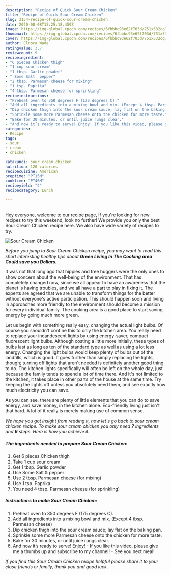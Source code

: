 ```yaml
---
description: "Recipe of Quick Sour Cream Chicken"
title: "Recipe of Quick Sour Cream Chicken"
slug: 3154-recipe-of-quick-sour-cream-chicken
date: 2020-08-08T15:25:18.459Z
image: https://img-global.cpcdn.com/recipes/6fbbbc93e62f703d/751x532cq70/sour-cream-chicken-recipe-main-photo.jpg
thumbnail: https://img-global.cpcdn.com/recipes/6fbbbc93e62f703d/751x532cq70/sour-cream-chicken-recipe-main-photo.jpg
cover: https://img-global.cpcdn.com/recipes/6fbbbc93e62f703d/751x532cq70/sour-cream-chicken-recipe-main-photo.jpg
author: Elnora Wade
ratingvalue: 3.7
reviewcount: 9
recipeingredient:
- "6 pieces Chicken thigh"
- "1 cup sour cream"
- "1 tbsp. Garlic powder"
- " Some Salt  pepper"
- "2 tbsp. Parmesan cheese for mixing"
- "1 tsp. Paprika"
- "4 tbsp. Parmesan cheese for sprinkling"
recipeinstructions:
- "Preheat oven to 350 degrees F (175 degrees C)."
- "Add all ingredients into a mixing bowl and mix. (Except 4 tbsp. Parmesan cheese)"
- "Dip chicken thigh into the sour cream sauce; lay flat on the baking pan."
- "Sprinkle some more Parmesan cheese onto the chicken for more taste."
- "Bake for 30 minutes, or until juice rungs clear."
- "And now it’s ready to serve! Enjoy! If you like this video, please give me a thumbs up and subscribe to my channel! See you next meal!"
categories:
- Recipe
tags:
- sour
- cream
- chicken

katakunci: sour cream chicken 
nutrition: 120 calories
recipecuisine: American
preptime: "PT15M"
cooktime: "PT46M"
recipeyield: "4"
recipecategory: Lunch

---
```

<br>
Hey everyone, welcome to our recipe page, If you're looking for new recipes to try this weekend, look no further! We provide you only the best Sour Cream Chicken recipe here. We also have wide variety of recipes to try.
<br>


![Sour Cream Chicken](https://img-global.cpcdn.com/recipes/6fbbbc93e62f703d/751x532cq70/sour-cream-chicken-recipe-main-photo.jpg)

<i>Before you jump to Sour Cream Chicken recipe, you may want to read this short interesting healthy tips about 
<strong>Green Living In The Cooking area Could save you Dollars</strong>.</i>
</br>

It was not that long ago that hippies and tree huggers were the only ones to show concern about the well-being of the environment. That has completely changed now, since we all appear to have an awareness that the planet is having troubles, and we all have a part to play in fixing it. The experts are agreed that we are unable to transform things for the better without everyone's active participation. This should happen soon and living in approaches more friendly to the environment should become a mission for every individual family. The cooking area is a good place to start saving energy by going much more green.

Let us begin with something really easy, changing the actual light bulbs. Of course you shouldn't confine this to only the kitchen area. You really need to replace your incandescent lights by using energy-saver, compact fluorescent light bulbs. Although costing a little more initially, these types of bulbs last as long as ten of the standard type as well as using a lot less energy. Changing the light bulbs would keep plenty of bulbs out of the landfills, which is good. It goes further than simply replacing the lights, though; turning off lights that aren't needed is definitely another good thing to do. The kitchen lights specifically will often be left on the whole day, just because the family tends to spend a lot of time there. And it's not limited to the kitchen, it takes place in other parts of the house at the same time. Try keeping the lights off unless you absolutely need them, and see exactly how much electricity you can save.

As you can see, there are plenty of little elements that you can do to save energy, and save money, in the kitchen alone. Eco-friendly living just isn't that hard. A lot of it really is merely making use of common sense.


<i>We hope you got insight from reading it, now let's go back to sour cream chicken recipe. To make sour cream chicken you only need <strong>7</strong> ingredients and <strong>6</strong> steps. Here is how you achieve it.
</i>

##### The ingredients needed to prepare Sour Cream Chicken:

1. Get 6 pieces Chicken thigh
1. Take 1 cup sour cream
1. Get 1 tbsp. Garlic powder
1. Use  Some Salt &amp; pepper
1. Use 2 tbsp. Parmesan cheese (for mixing)
1. Use 1 tsp. Paprika
1. You need 4 tbsp. Parmesan cheese (for sprinkling)


##### Instructions to make Sour Cream Chicken:

1. Preheat oven to 350 degrees F (175 degrees C).
1. Add all ingredients into a mixing bowl and mix. (Except 4 tbsp. Parmesan cheese)
1. Dip chicken thigh into the sour cream sauce; lay flat on the baking pan.
1. Sprinkle some more Parmesan cheese onto the chicken for more taste.
1. Bake for 30 minutes, or until juice rungs clear.
1. And now it’s ready to serve! Enjoy! - If you like this video, please give me a thumbs up and subscribe to my channel! - See you next meal!


<i>If you find this Sour Cream Chicken recipe helpful please share it to your close friends or family, thank you and good luck.</i>
